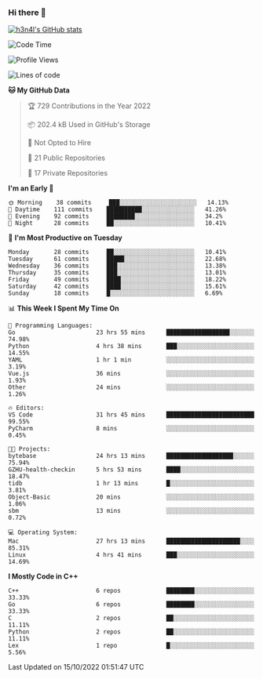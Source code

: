 ### Hi there 👋

[![h3n4l's GitHub stats](https://github-readme-stats.vercel.app/api?username=h3n4l&count_private=true&show_icons=true&theme=radical)](https://github.com/h3n4l/github-readme-stats)

<!--START_SECTION:waka-->
![Code Time](http://img.shields.io/badge/Code%20Time-754%20hrs%2042%20mins-blue)

![Profile Views](http://img.shields.io/badge/Profile%20Views-7-blue)

![Lines of code](https://img.shields.io/badge/From%20Hello%20World%20I%27ve%20Written-44%20Thousand%20lines%20of%20code-blue)

**🐱 My GitHub Data** 

> 🏆 729 Contributions in the Year 2022
 > 
> 📦 202.4 kB Used in GitHub's Storage 
 > 
> 🚫 Not Opted to Hire
 > 
> 📜 21 Public Repositories 
 > 
> 🔑 17 Private Repositories  
 > 
**I'm an Early 🐤** 

```text
🌞 Morning    38 commits     ███░░░░░░░░░░░░░░░░░░░░░░   14.13% 
🌆 Daytime    111 commits    ██████████░░░░░░░░░░░░░░░   41.26% 
🌃 Evening    92 commits     ████████░░░░░░░░░░░░░░░░░   34.2% 
🌙 Night      28 commits     ██░░░░░░░░░░░░░░░░░░░░░░░   10.41%

```
📅 **I'm Most Productive on Tuesday** 

```text
Monday       28 commits     ██░░░░░░░░░░░░░░░░░░░░░░░   10.41% 
Tuesday      61 commits     █████░░░░░░░░░░░░░░░░░░░░   22.68% 
Wednesday    36 commits     ███░░░░░░░░░░░░░░░░░░░░░░   13.38% 
Thursday     35 commits     ███░░░░░░░░░░░░░░░░░░░░░░   13.01% 
Friday       49 commits     ████░░░░░░░░░░░░░░░░░░░░░   18.22% 
Saturday     42 commits     ████░░░░░░░░░░░░░░░░░░░░░   15.61% 
Sunday       18 commits     █░░░░░░░░░░░░░░░░░░░░░░░░   6.69%

```


📊 **This Week I Spent My Time On** 

```text
💬 Programming Languages: 
Go                       23 hrs 55 mins      ██████████████████░░░░░░░   74.98% 
Python                   4 hrs 38 mins       ███░░░░░░░░░░░░░░░░░░░░░░   14.55% 
YAML                     1 hr 1 min          ░░░░░░░░░░░░░░░░░░░░░░░░░   3.19% 
Vue.js                   36 mins             ░░░░░░░░░░░░░░░░░░░░░░░░░   1.93% 
Other                    24 mins             ░░░░░░░░░░░░░░░░░░░░░░░░░   1.26%

🔥 Editors: 
VS Code                  31 hrs 45 mins      █████████████████████████   99.55% 
PyCharm                  8 mins              ░░░░░░░░░░░░░░░░░░░░░░░░░   0.45%

🐱‍💻 Projects: 
bytebase                 24 hrs 13 mins      ███████████████████░░░░░░   75.94% 
GZHU-health-checkin      5 hrs 53 mins       ████░░░░░░░░░░░░░░░░░░░░░   18.47% 
tidb                     1 hr 13 mins        █░░░░░░░░░░░░░░░░░░░░░░░░   3.81% 
Object-Basic             20 mins             ░░░░░░░░░░░░░░░░░░░░░░░░░   1.06% 
sbm                      13 mins             ░░░░░░░░░░░░░░░░░░░░░░░░░   0.72%

💻 Operating System: 
Mac                      27 hrs 13 mins      █████████████████████░░░░   85.31% 
Linux                    4 hrs 41 mins       ███░░░░░░░░░░░░░░░░░░░░░░   14.69%

```

**I Mostly Code in C++** 

```text
C++                      6 repos             ████████░░░░░░░░░░░░░░░░░   33.33% 
Go                       6 repos             ████████░░░░░░░░░░░░░░░░░   33.33% 
C                        2 repos             ██░░░░░░░░░░░░░░░░░░░░░░░   11.11% 
Python                   2 repos             ██░░░░░░░░░░░░░░░░░░░░░░░   11.11% 
Lex                      1 repo              █░░░░░░░░░░░░░░░░░░░░░░░░   5.56%

```



 Last Updated on 15/10/2022 01:51:47 UTC
<!--END_SECTION:waka-->

